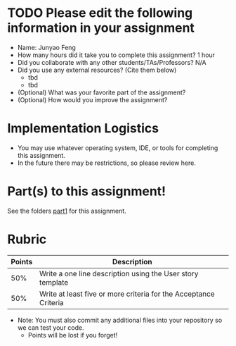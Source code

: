 # TODO Please edit the following information in your assignment

- Name: Junyao Feng
- How many hours did it take you to complete this assignment? 1 hour
- Did you collaborate with any other students/TAs/Professors? N/A
- Did you use any external resources? (Cite them below)
  - tbd
  - tbd
- (Optional) What was your favorite part of the assignment?
- (Optional) How would you improve the assignment?

# Implementation Logistics

- You may use whatever operating system, IDE, or tools for completing this assignment.
- In the future there may be restrictions, so please review here.

# Part(s) to this assignment!

See the folders [part1](./part1) for this assignment.

# Rubric

| Points | Description                                                      |
| ------ | ---------------------------------------------------------------- |
| 50%    | Write a one line description using the User story template       |
| 50%    | Write at least five or more criteria for the Acceptance Criteria |

- Note: You must also commit any additional files into your repository so we can test your code.
  - Points will be lost if you forget!
